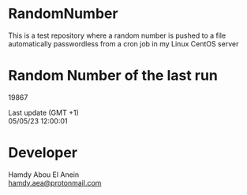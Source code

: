 # RandomNumber    
This is a test repository where a random number is pushed to a file automatically passwordless from a cron job in my Linux CentOS server    
# Random Number of the last run   
19867
      
Last update (GMT +1)    
05/05/23 12:00:01
# Developer    
Hamdy Abou El Anein   
hamdy.aea@protonmail.com
